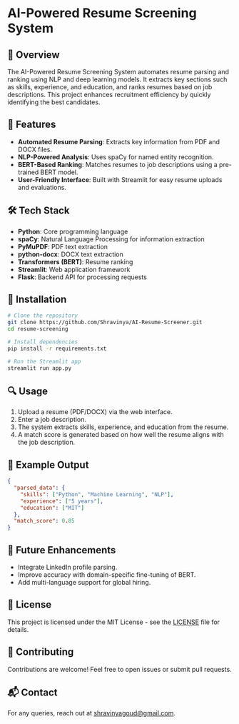 
# AI-Powered Resume Screening System

## 📌 Overview
The AI-Powered Resume Screening System automates resume parsing and ranking using NLP and deep learning models. It extracts key sections such as skills, experience, and education, and ranks resumes based on job descriptions. This project enhances recruitment efficiency by quickly identifying the best candidates.

## 🚀 Features
- **Automated Resume Parsing**: Extracts key information from PDF and DOCX files.
- **NLP-Powered Analysis**: Uses spaCy for named entity recognition.
- **BERT-Based Ranking**: Matches resumes to job descriptions using a pre-trained BERT model.
- **User-Friendly Interface**: Built with Streamlit for easy resume uploads and evaluations.

## 🛠️ Tech Stack
- **Python**: Core programming language
- **spaCy**: Natural Language Processing for information extraction
- **PyMuPDF**: PDF text extraction
- **python-docx**: DOCX text extraction
- **Transformers (BERT)**: Resume ranking
- **Streamlit**: Web application framework
- **Flask**: Backend API for processing requests

## 📂 Installation
```bash
# Clone the repository
git clone https://github.com/Shravinya/AI-Resume-Screener.git
cd resume-screening

# Install dependencies
pip install -r requirements.txt

# Run the Streamlit app
streamlit run app.py
```

## 🔍 Usage
1. Upload a resume (PDF/DOCX) via the web interface.
2. Enter a job description.
3. The system extracts skills, experience, and education from the resume.
4. A match score is generated based on how well the resume aligns with the job description.

## 🎯 Example Output
```json
{
  "parsed_data": {
    "skills": ["Python", "Machine Learning", "NLP"],
    "experience": ["5 years"],
    "education": ["MIT"]
  },
  "match_score": 0.85
}
```

## 📌 Future Enhancements
- Integrate LinkedIn profile parsing.
- Improve accuracy with domain-specific fine-tuning of BERT.
- Add multi-language support for global hiring.

## 📜 License
This project is licensed under the MIT License - see the [LICENSE](LICENSE) file for details.

## 🤝 Contributing
Contributions are welcome! Feel free to open issues or submit pull requests.

## 📬 Contact
For any queries, reach out at [shravinyagoud@gmail.com](mailto:your-email@example.com).
